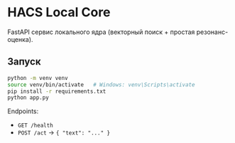 # HACS Local Core

FastAPI сервис локального ядра (векторный поиск + простая резонанс-оценка).

## Запуск
```bash
python -m venv venv
source venv/bin/activate   # Windows: venv\Scripts\activate
pip install -r requirements.txt
python app.py
```
Endpoints:
- `GET /health`
- `POST /act` -> `{ "text": "..." }`
